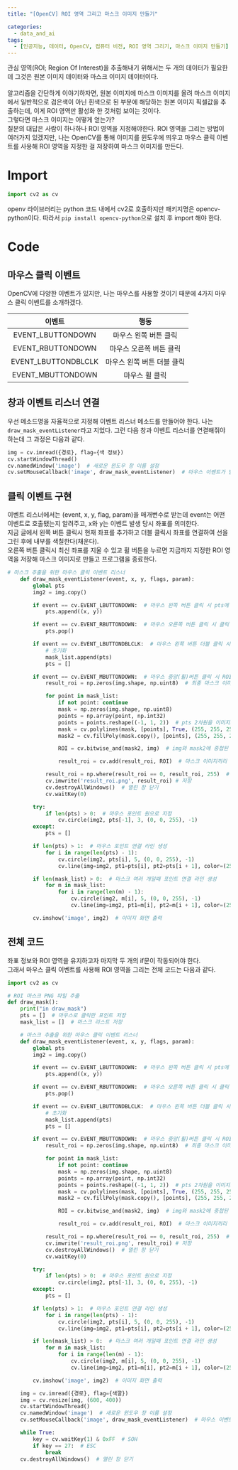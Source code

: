 ```yaml
---
title: "[OpenCV] ROI 영역 그리고 마스크 이미지 만들기"

categories:
  - data_and_ai
tags:
  - [인공지능, 데이터, OpenCV, 컴퓨터 비전, ROI 영역 그리기, 마스크 이미지 만들기]
---
```


관심 영역(ROI; Region Of Interest)을 추출해내기 위해서는 두 개의 데이터가 필요한데 그것은 원본 이미지 데이터와 마스크 이미지 데이터이다.<br>
<br>
알고리즘을 간단하게 이야기하자면, 원본 이미지에 마스크 이미지를 올려 마스크 이미지에서 일반적으로 검은색이 아닌 흰색으로 된 부분에 해당하는 원본 이미지 픽셀값을 추출하는데, 이게 ROI 영역만 활성화 한 것처럼 보이는 것이다.<br>
그렇다면 마스크 이미지는 어떻게 얻는가?<br>
질문의 대답은 사람이 하나하나 ROI 영역을 지정해야한다. ROI 영역을 그리는 방법이 여러가지 있겠지만, 나는 OpenCV를 통해 이미지를 윈도우에 띄우고 마우스 클릭 이벤트를 사용해 ROI 영역을 지정한 걸 저장하여 마스크 이미지를 만든다.<br>

# Import
```python
import cv2 as cv
```
openv 라이브러리는 python 코드 내에서 cv2로 호출하지만 패키지명은 opencv-python이다. 따라서 `pip install opencv-python`으로 설치 후 import 해야 한다.<br>

# Code

## 마우스 클릭 이벤트
OpenCV에 다양한 이벤트가 있지만, 나는 마우스를 사용할 것이기 때문에 4가지 마우스 클릭 이벤트를 소개하겠다.<br>

|이벤트|행동|
|:--:|:--:|
|EVENT_LBUTTONDOWN|마우스 왼쪽 버튼 클릭|
|EVENT_RBUTTONDOWN|마우스 오른쪽 버튼 클릭|
|EVENT_LBUTTONDBLCLK|마우스 왼쪽 버튼 더블 클릭|
|EVENT_MBUTTONDOWN|마우스 휠 클릭|

## 창과 이벤트 리스너 연결
우선 메소드명을 자율적으로 지정해 이벤트 리스너 메소드를 만들어야 한다. 나는 `draw_mask_eventListener`라고 지었다. 그런 다음 창과 이벤트 리스너를 연결해줘야 하는데 그 과정은 다음과 같다.<br>

```python
img = cv.imread({경로}, flag={색 정보})
cv.startWindowThread()
cv.namedWindow('image')  # 새로운 윈도우 창 이름 설정
cv.setMouseCallback('image', draw_mask_eventListener)  # 마우스 이벤트가 발생했을 때 전달할 함수
```

## 클릭 이벤트 구현
이벤트 리스너에서는 (event, x, y, flag, param)을 매개변수로 받는데 event는 어떤 이벤트로 호출됐는지 알려주고, x와 y는 이벤트 발생 당시 좌표를 의미한다.<br>
지금 글에서 왼쪽 버튼 클릭시 현재 좌표를 추가하고 더블 클릭시 좌표를 연결하여 선을 그린 후에 내부를 색칠한다(채운다).<br>
오른쪽 버튼 클릭시 최신 좌표를 지울 수 있고 휠 버튼을 누르면 지금까지 지정한 ROI 영역을 저장해 마스크 이미지로 만들고 프로그램을 종료한다.<br>

```python
# 마스크 추출을 위한 마우스 클릭 이벤트 리스너
    def draw_mask_eventListener(event, x, y, flags, param):
        global pts
        img2 = img.copy()

        if event == cv.EVENT_LBUTTONDOWN:  # 마우스 왼쪽 버튼 클릭 시 pts에 (x,y)좌표를 추가
            pts.append((x, y))

        if event == cv.EVENT_RBUTTONDOWN:  # 마우스 오른쪽 버튼 클릭 시 클릭 했던 포인트를 삭제
            pts.pop()

        if event == cv.EVENT_LBUTTONDBLCLK:  # 마우스 왼쪽 버튼 더블 클릭 시 좌표들을 리스트에 추가
            # 초기화
            mask_list.append(pts)
            pts = []

        if event == cv.EVENT_MBUTTONDOWN:  # 마우스 중앙(휠)버튼 클릭 시 ROI 선택 종료
            result_roi = np.zeros(img.shape, np.uint8)  # 최종 마스크 이미지

            for point in mask_list:
                if not point: continue
                mask = np.zeros(img.shape, np.uint8)
                points = np.array(point, np.int32)
                points = points.reshape((-1, 1, 2))  # pts 2차원을 이미지와 동일하게 3차원으로 재배열
                mask = cv.polylines(mask, [points], True, (255, 255, 255), 2)  # 포인트를 연결하는 라인을 설정 후 마스크 생성
                mask2 = cv.fillPoly(mask.copy(), [points], (255, 255, 255))  # 채워진 다각형 마스크 생성

                ROI = cv.bitwise_and(mask2, img)  # img와 mask2에 중첩된 부분을 추출

                result_roi = cv.add(result_roi, ROI)  # 마스크 이미지끼리 더하기

            result_roi = np.where(result_roi == 0, result_roi, 255)  # 첫번째 매개변수 조건에 따라 참이면 유지, 거짓이면 255으로 변경
            cv.imwrite('result_roi.png', result_roi) # 저장
            cv.destroyAllWindows()  # 열린 창 닫기
            cv.waitKey(0)

        try:
            if len(pts) > 0:  # 마우스 포인트 원으로 지정
                cv.circle(img2, pts[-1], 3, (0, 0, 255), -1)
        except:
            pts = []

        if len(pts) > 1:  # 마우스 포인트 연결 라인 생성
            for i in range(len(pts) - 1):
                cv.circle(img2, pts[i], 5, (0, 0, 255), -1)
                cv.line(img=img2, pt1=pts[i], pt2=pts[i + 1], color=(255, 0, 0), thickness=2)

        if len(mask_list) > 0:  # 마스크 여러 개일때 포인트 연결 라인 생성
            for m in mask_list:
                for i in range(len(m) - 1):
                    cv.circle(img2, m[i], 5, (0, 0, 255), -1)
                    cv.line(img=img2, pt1=m[i], pt2=m[i + 1], color=(255, 0, 0), thickness=2)

        cv.imshow('image', img2)  # 이미지 화면 출력
```

## 전체 코드
좌표 정보와 ROI 영역을 유지하고자 마지막 두 개의 if문이 작동되어야 한다.<br>
그래서 마우스 클릭 이벤트를 사용해 ROI 영역을 그리는 전체 코드는 다음과 같다.<br>

```python
import cv2 as cv

# ROI 마스크 PNG 파일 추출
def draw_mask():
    print("in draw_mask")
    pts = []  # 마우스로 클릭한 포인트 저장
    mask_list = []  # 마스크 리스트 저장

    # 마스크 추출을 위한 마우스 클릭 이벤트 리스너
    def draw_mask_eventListener(event, x, y, flags, param):
        global pts
        img2 = img.copy()

        if event == cv.EVENT_LBUTTONDOWN:  # 마우스 왼쪽 버튼 클릭 시 pts에 (x,y)좌표를 추가
            pts.append((x, y))

        if event == cv.EVENT_RBUTTONDOWN:  # 마우스 오른쪽 버튼 클릭 시 클릭 했던 포인트를 삭제
            pts.pop()

        if event == cv.EVENT_LBUTTONDBLCLK:  # 마우스 왼쪽 버튼 더블 클릭 시 좌표들을 리스트에 추가
            # 초기화
            mask_list.append(pts)
            pts = []

        if event == cv.EVENT_MBUTTONDOWN:  # 마우스 중앙(휠)버튼 클릭 시 ROI 선택 종료
            result_roi = np.zeros(img.shape, np.uint8)  # 최종 마스크 이미지

            for point in mask_list:
                if not point: continue
                mask = np.zeros(img.shape, np.uint8)
                points = np.array(point, np.int32)
                points = points.reshape((-1, 1, 2))  # pts 2차원을 이미지와 동일하게 3차원으로 재배열
                mask = cv.polylines(mask, [points], True, (255, 255, 255), 2)  # 포인트를 연결하는 라인을 설정 후 마스크 생성
                mask2 = cv.fillPoly(mask.copy(), [points], (255, 255, 255))  # 채워진 다각형 마스크 생성

                ROI = cv.bitwise_and(mask2, img)  # img와 mask2에 중첩된 부분을 추출

                result_roi = cv.add(result_roi, ROI)  # 마스크 이미지끼리 더하기

            result_roi = np.where(result_roi == 0, result_roi, 255)  # 첫번째 매개변수 조건에 따라 참이면 유지, 거짓이면 255으로 변경
            cv.imwrite('result_roi.png', result_roi) # 저장
            cv.destroyAllWindows()  # 열린 창 닫기
            cv.waitKey(0)

        try:
            if len(pts) > 0:  # 마우스 포인트 원으로 지정
                cv.circle(img2, pts[-1], 3, (0, 0, 255), -1)
        except:
            pts = []

        if len(pts) > 1:  # 마우스 포인트 연결 라인 생성
            for i in range(len(pts) - 1):
                cv.circle(img2, pts[i], 5, (0, 0, 255), -1)
                cv.line(img=img2, pt1=pts[i], pt2=pts[i + 1], color=(255, 0, 0), thickness=2)

        if len(mask_list) > 0:  # 마스크 여러 개일때 포인트 연결 라인 생성
            for m in mask_list:
                for i in range(len(m) - 1):
                    cv.circle(img2, m[i], 5, (0, 0, 255), -1)
                    cv.line(img=img2, pt1=m[i], pt2=m[i + 1], color=(255, 0, 0), thickness=2)

        cv.imshow('image', img2)  # 이미지 화면 출력

	img = cv.imread({경로}, flag={색깔})
    img = cv.resize(img, (600, 400))
    cv.startWindowThread()
    cv.namedWindow('image')  # 새로운 윈도우 창 이름 설정
    cv.setMouseCallback('image', draw_mask_eventListener)  # 마우스 이벤트가 발생했을 때 전달할 함수

    while True:
        key = cv.waitKey(1) & 0xFF  # SOH
        if key == 27:  # ESC
            break
    cv.destroyAllWindows()  # 열린 창 닫기
```
